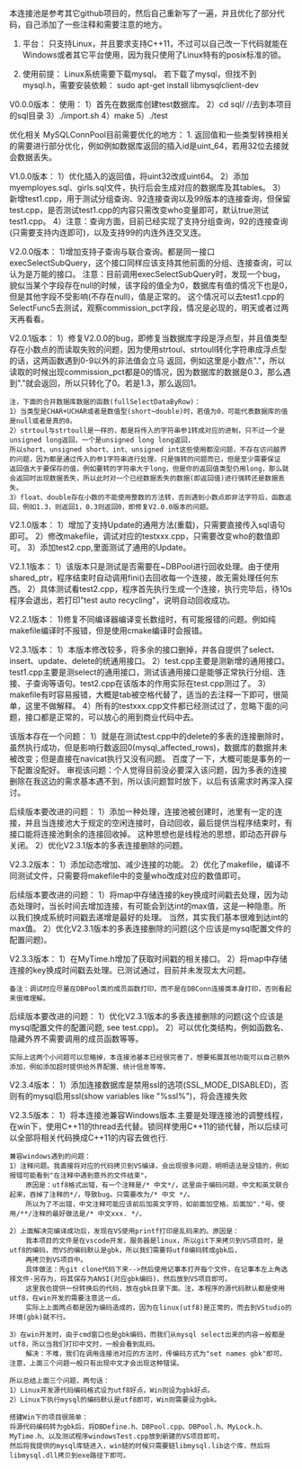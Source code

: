 本连接池是参考其它github项目的，然后自己重新写了一遍，并且优化了部分代码，自己添加了一些注释和需要注意的地方。

1. 平台：
只支持Linux，并且要求支持C++11，不过可以自己改一下代码就能在Windows或者其它平台使用，因为我只使用了Linux特有的posix标准的锁。

2. 使用前提：
Linux系统需要下载mysql。
若下载了mysql，但找不到mysql.h，需要安装依赖：
sudo apt-get install libmysqlclient-dev




V0.0.0版本：
使用：
1）首先在数据库创建test数据库。
2）cd sql/  //去到本项目的sql目录
3）./import.sh
4）make
5）./test

优化相关
MySQLConnPool目前需要优化的地方：
    1. 返回值和一些类型转换相关的需要进行部分优化，例如例如数据库返回的插入id是uint_64，若用32位去接就会数据丢失。

V1.0.0版本：
    1）优化插入的返回值，将uint32改成uint64。
    2）添加myemployes.sql、girls.sql文件，执行后会生成对应的数据库及其tables。
    3）新增test1.cpp，用于测试分组查询、92连接查询以及99版本的连接查询，但保留test.cpp，是否测试test1.cpp的内容只需改变who变量即可，默认true测试test1.cpp。
    4）注意：查询方面，目前已经实现了支持分组查询，92的连接查询(只需要支持内连即可)，以及支持99的内连外连交叉连。

V2.0.0版本：
    1)增加支持子查询与联合查询。都是同一接口execSelectSubQuery，这个接口同样应该支持其他前面的分组、连接查询，可以认为是万能的接口。
    注意：目前调用execSelectSubQuery时，发现一个bug，貌似当某个字段存在null的时候，该字段的值全为0，数据库有值的情况下也是0，但是其他字段不受影响(不存在null)，值是正常的。
    这个情况可以去test1.cpp的SelectFunc5去测试，观察commission_pct字段，情况是必现的，明天或者过两天再看看。

V2.0.1版本：
    1）修复V2.0.0的bug，即修复当数据库字段是浮点型，并且值类型存在小数点的而读取失败的问题，因为使用strtoul、strtoull转化字符串成浮点型的话，这两函数遇到0-9以外的非法值会立马
    返回，例如这里是小数点"."，所以读取的时候出现commission_pct都是0的情况，因为数据库的数据是0.3，那么遇到"."就会返回，所以只转化了0。若是1.3，那么返回1。

    注，下面的合并数据库数据的函数(fullSelectDataByRow)： 
    1）当类型是CHAR+UCHAR或者是数值型(short~double)时，若值为0，可能代表数据库的值是null或者是真的0。
    2）strtoul与strtoull是一样的，都是将传入的字符串参1转成对应的进制，只不过一个是unsigned long返回，一个是unsigned long long返回，
    所以short、unsigned short、int、unsigned int这些使用都没问题，不存在访问越界的问题，因为都是通过传入的参1字符串进行处理，只是强转的问题而已，但是至少需要保证
    返回值大于要保存的值，例如要转的字符串大于long，但是你的返回值类型仍用long，那么就会返回时出现数据丢失，所以此时对一个已经数据丢失的数据(即返回值)进行强转还是数据丢失。
    3）float、double存在小数的不能使用整数的方法转，否则遇到小数点即非法字符后，函数返回，例如1.3，则返回1，0.3则返回0，即修复V2.0.0版本的问题。

V2.1.0版本：
    1）增加了支持Update的通用方法(重载)，只需要直接传入sql语句即可。
    2）修改makefile，调试对应的testxxx.cpp，只需要改变who的数值即可。
    3）添加test2.cpp,里面测试了通用的Update。

V2.1.1版本：
    1）该版本只是测试是否需要在~DBPool进行回收处理。由于使用shared_ptr，程序结束时自动调用fini()去回收每一个连接，故无需处理任何东西。
    2）具体测试看test2.cpp，程序首先执行生成一个连接，执行完毕后，待10s程序会退出，若打印"test auto recycling"，说明自动回收成功。

V2.2.1版本：
    1)修复不同编译器编译变长数组时，有可能报错的问题。例如纯makefile编译时不报错，但是使用cmake编译时会报错。

V2.3.1版本：
    1）本版本修改较多，将多余的接口删掉，并各自提供了select、insert、update、delete的统通用接口。
    2）test.cpp主要是测新增的通用接口。test1.cpp主要是测select的通用接口，测试该通用接口是能够正常执行分组、连接、子查询等语句。test2.cpp在该版本的作用实际在test.cpp测过了。
    3）makefile有时容易报错，大概是tab被空格代替了，适当的去注释一下即可，很简单，这里不做解释。
    4）所有的testxxx.cpp文件都已经测试过了，忽略下面的问题，接口都是正常的，可以放心的用到商业代码中去。

该版本存在一个问题：
    1）就是在测试test.cpp中的delete的多表的连接删除时，虽然执行成功，但是影响行数返回0(mysql_affected_rows)，数据库的数据并未被改变；但是直接在navicat执行又没有问题。
        百度了一下，大概可能是事务的一下配置没配好。 
    审视该问题：个人觉得目前没必要深入该问题，因为多表的连接删除在我这边的需求基本遇不到，所以该问题暂时放下，以后有该需求时再深入探讨。

后续版本要改进的问题：
    1）添加一种处理，连接池被创建时，池里有一定的连接，并且当连接池大于规定的空闲连接时，自动回收，最后提供当程序结束时，有接口能将连接池剩余的连接回收掉。
        这种思想也是线程池的思想，即动态开辟与关闭。
    2）优化V2.3.1版本的多表连接删除的问题。

V2.3.2版本：
    1）添加动态增加、减少连接的功能。
    2）优化了makefile，编译不同测试文件，只需要将makefile中的变量who改成对应的数值即可。

后续版本要改进的问题：
    1）将map中存储连接的key换成时间戳去处理，因为动态处理时，当长时间去增加连接，有可能会到达int的max值，这是一种隐患。所以我们换成系统时间戳去递增是最好的处理。
        当然，其实我们基本很难到达int的max值。
    2）优化V2.3.1版本的多表连接删除的问题(这个应该是mysql配置文件的配置问题)。

V2.3.3版本：
    1）在MyTime.h增加了获取时间戳的相关接口。
    2）将map中存储连接的key换成时间戳去处理。已测试通过，目前并未发现太大问题。

    备注：调试时应尽量在DBPool类的成员函数打印，而不是在DBConn连接类本身打印，否则看起来很难理解。

后续版本要改进的问题：
    1）优化V2.3.1版本的多表连接删除的问题(这个应该是mysql配置文件的配置问题, see test.cpp)。
    2）可以优化类结构，例如函数名、隐藏外界不需要调用的成员函数等等。

    实际上这两个小问题可以忽略掉，本连接池基本已经很完善了，想要拓展其他功能可以自己额外添加，例如添加超时提供给外界配置、统计信息等等。

V2.3.4版本：
    1）添加连接数据库是禁用ssl的选项(SSL_MODE_DISABLED)，否则有的mysql启用ssl(show variables like "%ssl%")，将会连接失败

V2.3.5版本：
    1）将本连接池兼容Windows版本.主要是处理连接池的调整线程，在win下，使用C++11的thread去代替。锁同样使用C++11的锁代替，所以后续可以全部将相关代码换成C++11的内容去做也行.
    
    兼容windows遇到的问题：
    1）注释问题。我直接将对应的代码拷贝到VS编译，会出现很多问题，明明语法是没错的，例如报错可能看到"在注释中遇到意外的文件结束"。
        原因是：utf8格式出错，有一个注释是/* 中文*/，这里由于编码问题，中文和英文联合起来，吞掉了注释的*/，导致bug。只需要改为/* 中文 */。
        所以为了不出错，中文注释可能应该前后加英文字符，如前面加空格，后面加"."号。使用/**/注释的最好做法是/* 中文xxx. */。

    2）上面解决完编译成功后，发现在VS使用printf打印是乱码来的。原因是：
        我本项目的文件是在vscode开发，服务器是linux，所以git下来拷贝到VS项目时，是utf8的编码，而VS的编码默认是gbk，所以我们需要将utf8编码转成gbk后，
        再拷贝到VS项目中。
        具体做法：先git clone代码下来-->然后使用记事本打开每个文件，在记事本左上角选择文件-另存为，将其保存为ANSI(对应gbk编码)，然后放到VS项目即可。
        这里我也提供一份转换后的代码，放在gbk目录下面。注，本程序的源代码默认都是使用utf8，在win开发的需要注意这一点。
        实际上上面两点都是因为编码造成的，因为在linux(utf8)是正常的，而去到VStudio的环境(gbk)就不行。

    3）在win开发时，由于cmd窗口也是gbk编码，而我们从mysql select出来的内容一般都是utf8，所以当我们打印中文时，一般会看到乱码。
        解决：不难，我们在调用连接池对应的方法时，传编码方式为"set names gbk"即可。
    注意，上面三个问题一般只有出现中文才会出现这种错误。

    所以总结上面三个问题，两句话：
    1）Linux开发源代码编码格式设为utf8好点，Win则设为gbk好点。
    2）Linux下执行mysql的编码默认是utf8即可，Win则需要设为gbk。

    搭建Win下的项目很简单：
    将源代码编码转为gbk后，将DBDefine.h、DBPool.cpp、DBPool.h、MyLock.h、MyTime.h、以及测试程序windowsTest.cpp放到新建的VS项目即可。
    然后将我提供的mysql库链进入，win链的时候只需要链libmysql.lib这个库，然后将libmysql.dll拷贝到exe路径下即可。